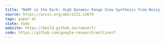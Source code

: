 ```yaml
---
title: "NeRF in the Dark: High Dynamic Range View Synthesis from Noisy Raw Images"
source: https://arxiv.org/abs/2111.13679
tags: paper ml
state: todo
website: https://bmild.github.io/rawnerf/
code: https://github.com/google-research/multinerf
---
```


